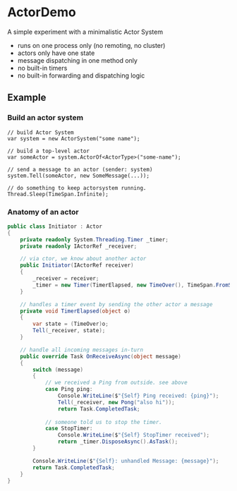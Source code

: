 # ActorDemo

A simple experiment with a minimalistic Actor System

 * runs on one process only (no remoting, no cluster)
 * actors only have one state
 * message dispatching in one method only
 * no built-in timers
 * no built-in forwarding and dispatching logic


## Example

### Build an actor system

````sharp
// build Actor System 
var system = new ActorSystem("some name");

// build a top-level actor
var someActor = system.ActorOf<ActorType>("some-name");

// send a message to an actor (sender: system)
system.Tell(someActor, new SomeMessage(...));

// do something to keep actorsystem running.
Thread.Sleep(TimeSpan.Infinite);

````

### Anatomy of an actor

````csharp
public class Initiator : Actor
{
    private readonly System.Threading.Timer _timer;
    private readonly IActorRef _receiver;

    // via ctor, we know about another actor
    public Initiator(IActorRef receiver)
    {
        _receiver = receiver;
        _timer = new Timer(TimerElapsed, new TimeOver(), TimeSpan.FromSeconds(0), TimeSpan.FromSeconds(3));
    }

    // handles a timer event by sending the other actor a message
    private void TimerElapsed(object o)
    {
        var state = (TimeOver)o;
        Tell(_receiver, state);
    }

    // handle all incoming messages in-turn        
    public override Task OnReceiveAsync(object message)
    {
        switch (message)
        {
            // we received a Ping from outside. see above
            case Ping ping:
                Console.WriteLine($"{Self} Ping received: {ping}");
                Tell(_receiver, new Pong("also hi"));
                return Task.CompletedTask;
                
            // someone told us to stop the timer.
            case StopTimer:
                Console.WriteLine($"{Self} StopTimer received");
                return _timer.DisposeAsync().AsTask();
        }

        Console.WriteLine($"{Self}: unhandled Message: {message}");
        return Task.CompletedTask;
    }
}
````
